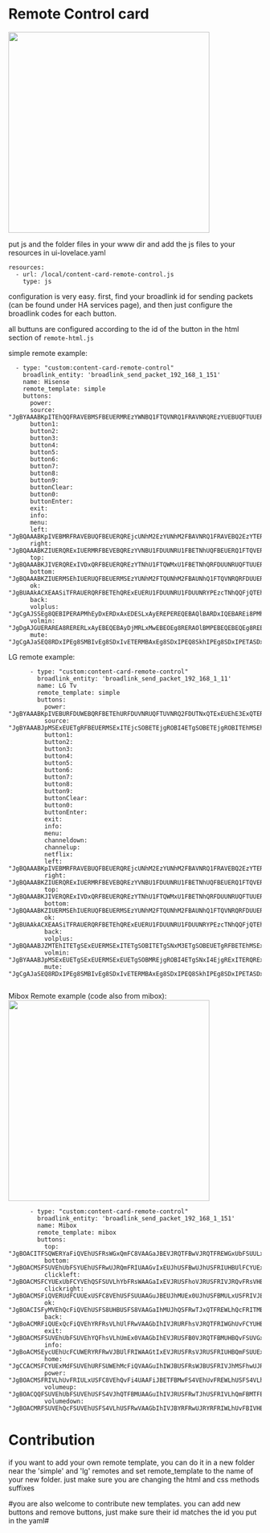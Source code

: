 # Remote Control card #

<img src="https://github.com/dimagoltsman/ha-custom-lovelace-cards/blob/master/remote-control/screenshot.png?raw=true" height="400">


put js and the folder files in your www dir and add the js files to your resources in ui-lovelace.yaml
```
resources:
  - url: /local/content-card-remote-control.js
    type: js
```

configuration is very easy. first, find your broadlink id for sending packets (can be found under HA services page),
and then just configure the broadlink codes for each button.

all buttuns are configured according to the id of the button in the html section of `remote-html.js`

simple remote example:
```
  - type: "custom:content-card-remote-control"
    broadlink_entity: 'broadlink_send_packet_192_168_1_151'
    name: Hisense
    remote_template: simple
    buttons:
      power:
      source: "JgBYAAABKpITEhQQFRAVEBMSFBEUERMREzYWNBQ1FTQVNRQ1FRAVNRQREzYUEBUQFTUUERQRFBAVNRQRFDUVNBUREzYTNhQ2EwAFTgABKUcVAAxWAAEpRxQADQU="
      button1:  
      button2:  
      button3:  
      button4:  
      button5:  
      button6:  
      button7:  
      button8:  
      button9:  
      buttonClear:
      button0:
      buttonEnter:
      exit:
      info:
      menu:
      left: "JgBQAAABKpIVEBMRFRAVEBUQFBEUERQREjcUNhM2EzYUNhM2FBAVNRQ1FRAVEBQ2EzYTERYPFRAVERM2EjcUEBUREzYUNRQ2FAAFTQABKUgUAA0FAAAAAAAAAAA="
      right: "JgBQAAABKZIUERQRExIUERMRFBEVEBQREzYVNBU1FDUUNRU1FBETNhUQFBEUERQ1FTQVERMSExEUNRU1FDUUERUQFDUUNhM2FAAFTgABKEgVAA0FAAAAAAAAAAA="
      top: "JgBQAAABKJIVERQRExIVDxQRFBEUERQREzYTNhU1FTQWMxU1FBETNhQRFDUUNRUQFTUUERMSFBAUNRURExIUNRQQFTUUNRM2FQAFTgABKEgVAA0FAAAAAAAAAAA="
      bottom: "JgBQAAABKZIUERMSEhIUERUQFBEUERMSEzYUNhM2FTQUNhM2FBAUNhQ1FTQVNRQRFDUUERUQExITEhQRFBAVNBURFDUVNBU1FAAFTQABKUgVAA0FAAAAAAAAAAA="
      ok: "JgBUAAkACXEAASiTFRAUERQRFBETEhQRExEUERU1FDUUNRU1FDUUNRYPEzcTNhQQFjQTEhU0Fg8UERQRFBEVNBQRFDYSEhQ1FTQVNRQABU4AASlIFAANBQAAAAA="
      back:
      volplus: "JgCgAJSSEg8QEBIPERAPMhEyDxERDxAxEDESLxAyEREPEREQEBAQlBARDxIQEBAREi8PMhEvEhAQMRExDzIREBARDhISDhAyEBEQEQ8REi8RAAdclJMRDxAREREPEREwEi8SEBARDzIQMhAwDzESEBARERAQEBKSEg8QEBAREREPMREyDjESDhIwETESLxEQEBEREBAQETAPERERERAQMRAADQUAAAAAAAAAAA=="
      volmin: "JgDgAJGUERAREA8RERERLxAyEBEQEBAyDjMRLxMwEBEOEg8RERAOlBMPEBEQEBEQEg8REBAQETIQMBEyEDAQEBIvEjEQMBIPDxIPEhEPETASAAdclJMSDhAREBEPEw8xEi8QERARDzEPMxEwETEQEBEREBASDhGTEg8RDxASEBEOERAQERARMBIwEi8RMhAQETEOMhExEBAREBARDxIPMhEAB1yWkRAQERAQERAREDESLxEREBARMBAxEDERMBEQEREOExAQEZIQERAQEhAQEQ0TEBEQEBExEDEQMBIwERARAA0FAAAAAAAAAAA="
      mute: "JgCgAJaSEQ8RDxIPEg8SMBIvEg8SDxIvETERMBAxEg8SDxIPEQ8SkhIPEg8SDxIPETASDxIPERARLxIwEi8SDxIPEjARMBIwERASDREQEjASAAdhlJMSDxEQERARDxIvEjASDxEPETESMBEwEjARDxAQEg8SDxKSEg8REBEPEg8SMBEQEQ8REBIwEi8SLxIPEg8SLxIwEi8SDxEQEg8RMBEADQUAAAAAAAAAAA=="

```


LG remote example:
```
      - type: "custom:content-card-remote-control"
        broadlink_entity: 'broadlink_send_packet_192_168_1_11'
        name: LG Tv
        remote_template: simple
        buttons:
          power: "JgBYAAABKpIVEBURFDUWEBQRFBETEhURFDUVNRUQFTUVNRQ2FDUTNxQTExEUEhE3ExQTERMSFRITNRU1FDYUEhI3FDUVNRM3FQAFMwABKEoWAAxMAAEqSBUADQU="
          source: "JgBYAAABJpMSExEUETgRFBEUERMSExITEjcSOBETEjgROBI4ETgSOBETEjgROBITEhMSEhM3ETgTNxITERMSOBE4EjgRExITEQAFGwABJkoSAAxGAAElSxIADQU="
          button1:  
          button2:  
          button3:  
          button4:  
          button5:  
          button6:  
          button7:  
          button8:  
          button9:  
          buttonClear:
          button0:
          buttonEnter:
          exit:
          info:
          menu:
          channeldown:
          channelup:
          netflix:
          left: "JgBQAAABKpIVEBMRFRAVEBUQFBEUERQREjcUNhM2EzYUNhM2FBAVNRQ1FRAVEBQ2EzYTERYPFRAVERM2EjcUEBUREzYUNRQ2FAAFTQABKUgUAA0FAAAAAAAAAAA="
          right: "JgBQAAABKZIUERQRExIUERMRFBEVEBQREzYVNBU1FDUUNRU1FBETNhUQFBEUERQ1FTQVERMSExEUNRU1FDUUERUQFDUUNhM2FAAFTgABKEgVAA0FAAAAAAAAAAA="
          top: "JgBQAAABKJIVERQRExIVDxQRFBEUERQREzYTNhU1FTQWMxU1FBETNhQRFDUUNRUQFTUUERMSFBAUNRURExIUNRQQFTUUNRM2FQAFTgABKEgVAA0FAAAAAAAAAAA="
          bottom: "JgBQAAABKZIUERMSEhIUERUQFBEUERMSEzYUNhM2FTQUNhM2FBAUNhQ1FTQVNRQRFDUUERUQExITEhQRFBAVNBURFDUVNBU1FAAFTQABKUgVAA0FAAAAAAAAAAA="
          ok: "JgBUAAkACXEAASiTFRAUERQRFBETEhQRExEUERU1FDUUNRU1FDUUNRYPEzcTNhQQFjQTEhU0Fg8UERQRFBEVNBQRFDYSEhQ1FTQVNRQABU4AASlIFAANBQAAAAA="
          back:
          volplus: "JgBQAAABJZMTEhITETgSExEUERMSExITETgSOBITETgSNxM3ETgSOBEUETgRFBETEhMSExEUERMTNxISEzcROBM3ETgSOBI3EwAFGQABJkoSAA0FAAAAAAAAAAA="
          volmin: "JgBYAAABJpMSExEUETgSExEUERMSExEUETgSOBMREjgROBI4ETgSNxI4EjgRExITERQRExITEhMRFBETEjgROBI4ETgSOBE4EQAFGwABJkoSAAxFAAEmShIADQU="
          mute: "JgCgAJaSEQ8RDxIPEg8SMBIvEg8SDxIvETERMBAxEg8SDxIPEQ8SkhIPEg8SDxIPETASDxIPERARLxIwEi8SDxIPEjARMBIwERASDREQEjASAAdhlJMSDxEQERARDxIvEjASDxEPETESMBEwEjARDxAQEg8SDxKSEg8REBEPEg8SMBEQEQ8REBIwEi8SLxIPEg8SLxIwEi8SDxEQEg8RMBEADQUAAAAAAAAAAA=="
      
```


Mibox Remote example (code also from mibox):
<img src="https://github.com/dimagoltsman/ha-custom-lovelace-cards/blob/master/remote-control/content-card-remote-control/mibox/remote-back.png?raw=true" height="400">

```
      - type: "custom:content-card-remote-control"
        broadlink_entity: 'broadlink_send_packet_192_168_1_151'
        name: Mibox
        remote_template: mibox
        buttons:
          top: "JgBOACITFSQWERYaFiQVEhUSFRsWGxQmFC8VAAGaJBEVJRQTFBwVJRQTFREWGxUbFSUULxQAAZ0iERYkFBMVGxYkFRIUExUbFRwVJRUvFAANBQAAAAAAAAAAAAA="
          bottom: "JgBOACMSFSUVEhUbFSYUEhUSFRwUJRQmFRIUAAGvIxEUJhUSFBwUJhUSFRIUHBUlFCYUExUAAa0jEhQlFRIWGxUkFhEWERYaFSUVJRUSFQANBQAAAAAAAAAAAAA="
          clickleft: "JgBOACMSFCYUExUbFCYVEhQSFSUVLhYbFRsWAAGaIxEVJRUSFhoVJRUSFRIVJRQvFRsVHBQAAZwjERUlFhAWGxYkFRIVERUmFC8VGxUcEwANBQAAAAAAAAAAAAA="
          clickright: "JgBOACMSFiQVERUdFCUUExUSFC8VEhUSFSUUAAGuJBEUJhMUEx0UJhUSFBMULxUSFRIVJBUAAa8iEhUkFRIWGxUkFhEWERUuFhEVEhUlFAANBQAAAAAAAAAAAAA="
          ok: "JgBOACISFyMVEhQcFiQVEhUSFS8UHBUSFS8VAAGaIhMUJhQSFRwTJxQTFREWLhQcFRITMBUAAZsiEhUlFBMTHRUlFRIVEhQvFRsWERUuFwANBQAAAAAAAAAAAAA="
          back: "JgBoACMRFiQUExQcFiQVEhYRFRsVLhUlFRwVAAGbIhIVJRURFhsVJRQTFRIWGhUvFCYUHBUAAZokERUlFRIUHBUlFBMUEhUcFC8VJRUbFQABmyMRFSUVEhQcFiQVEhUSFRsWLRUlFhsUAA0F"
          exit: "JgBOACMSFSUVEhUbFSUVEhYQFhsVLhUmEx0VAAGbIhEVJRUSFB0VJRQTFBMUHBQvFSUVGxYAAZojEhMmFRIVHBQlFRIVEhUbFDAVJRcZFAANBQAAAAAAAAAAAAA="
          info: "JgBoACMSEycUEhUcFCUWERYRFRwVJBUlFRIWAAGtIxEVJRUSFRsVJRUSFRIUHBQmFSUUExUAAa4hExUlFRIVGxQmFBMTFBMdFCYUJhQTFAABriMSEycUEhQdEycVERQTFRwVJBYkFhEVAA0F"
          home: "JgCCACMSFCYUExMdFSUVEhURFSUWEhMcFiQVAAGuIhIWJBUSFRsWJBUSFRIVJhMSFhwUJRUAAa4hFBQlFxAWGxQlFBMUExQmFRIUHBQmFQABrSQRFCYUExQcFCYUExQTFCUWERUcFSQWAAGuIxAWJBYRFRwVJBYRFRIWJBQTFRwTJxQADQUAAAAAAAA="
          power: "JgBOACMSFRIVLhUvFRIULxUSFC8VEhQvFi4UAAFiJBETFBMwFS4VEhUvFREWLhUSFS4VLhYAAWEjEhURFS8ULxUSFS4VEhUuFRIVLxUuFQANBQAAAAAAAAAAAAA="
          volumeup: "JgBOACQQFSUVEhUbFSUVEhUSFS4VJhQTFBMUAAGuIhIVJRUSFRwTJhUSFRIVLhQmFBMTFBUAAa0jEhUlFRIUHBUlFBMUExQvFSUVEhURFQANBQAAAAAAAAAAAAA="
          volumedown: "JgBOACMRFSUVEhQcFSUVEhUSFS4VLhUSFRwVAAGbIhIVJBYRFRwUJRYRFRIWLhUvFBIVHBQAAZskERQmFBMUHBYkFRIUEhUvFC8VEhQcFQANBQAAAAAAAAAAAAA="
```



# Contribution
if you want to add your own remote template, you can do it in a new folder near the 'simple' and 'lg' remotes and
set remote_template to the name of your new folder. 
just make sure you are changing the html and css methods suffixes

#you are also welcome to contribute new templates. you can add new buttons and remove buttons, just make sure their id matches the id you put in the yaml#
